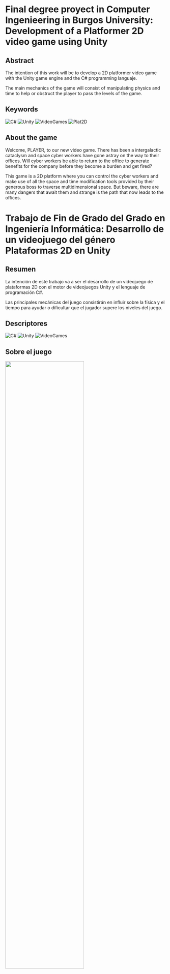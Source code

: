 # Final degree proyect in Computer Ingenieering in Burgos University: Development of a Platformer 2D video game using Unity

## Abstract
The intention of this work will be to develop a 2D platformer video game with the Unity game engine and the C# programming languaje.

The main mechanics of the game will consist of manipulating physics and time to help or obstruct the player to pass the levels of the game.

## Keywords
![C#](https://img.shields.io/badge/C_sharp-87F5F5?style=for-the-badge&logo=c&logoColor=black&labelColor=D8D8D8)
![Unity](https://img.shields.io/badge/Unity-87F5F5?style=for-the-badge&logo=unity&logoColor=black&labelColor=D8D8D8)
![VideoGames](https://img.shields.io/badge/Video_Games-87F5F5?style=for-the-badge&logo=unity&logoColor=black&labelColor=D8D8D8)
![Plat2D](https://img.shields.io/badge/Platformer_2D-87F5F5?style=for-the-badge&logo=unity&logoColor=black&labelColor=D8D8D8)

## About the game


Welcome, PLAYER, to our new video game. There has been a intergalactic cataclysm and space cyber workers have gone astray on the way to their offices. Will cyber workers be able to return to the office to generate benefits for the company before they become a burden and get fired? 

This game is a 2D platform where you can control the cyber workers and make use of all the space and time modification tools provided by their generous boss to traverse multidimensional space. But beware, there are many dangers that await them and strange is the path that now leads to the offices.

# Trabajo de Fin de Grado del Grado en Ingeniería Informática: Desarrollo de un videojuego del género Plataformas 2D en Unity

## Resumen
La intención de este trabajo va a ser el desarrollo de un videojuego de plataformas 2D con el motor de videojuegos Unity y el lenguaje de programación C#.

Las principales mecánicas del juego consistirán en influir sobre la física y el tiempo para ayudar o dificultar que el jugador supere los niveles del juego.

## Descriptores

![C#](https://img.shields.io/badge/C_sharp-87F5F5?style=for-the-badge&logo=c&logoColor=black&labelColor=D8D8D8)
![Unity](https://img.shields.io/badge/Unity-87F5F5?style=for-the-badge&logo=unity&logoColor=black&labelColor=D8D8D8)
![VideoGames](https://img.shields.io/badge/VideoJuegoss-87F5F5?style=for-the-badge&logo=unity&logoColor=black&labelColor=D8D8D8)

## Sobre el juego
<img src = "https://user-images.githubusercontent.com/13780925/199231242-0bd76b77-0688-4c0f-a149-a7586bb94217.PNG" style="width:70%;height:70%;">

